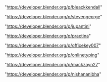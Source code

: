 "https://developer.blender.org/p/bleackkendall"

"https://developer.blender.org/p/stevengeorge"

"https://developer.blender.org/p/jupantini"

"https://developer.blender.org/p/practina"

"https://developer.blender.org/p/officekey007"

"https://developer.blender.org/p/onlinetyping"

"https://developer.blender.org/p/mackzayn27"

"https://developer.blender.org/p/nishananibha"

